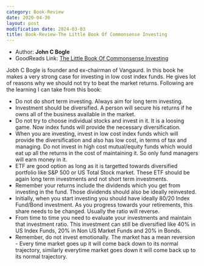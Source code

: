 ```yaml
---
category: Book-Review
date: 2020-04-30
layout: post
modification date: 2024-03-03
title: Book-Review-The Little Book Of Commonsense Investing
---
```


- Author: **John C Bogle**
- GoodReads Link: [The Little Book Of Commonsense Investing](https://www.goodreads.com/review/show/2496816909)

Jobh C Bogle is founder and ex-chairman of Vangaurd. In this book he makes a very strong case for investing in low cost index funds. He gives lot of reasons why we should not try to beat the market returns. Following are the learning I can take from this book:
- Do not do short term investing. Always aim for long term investing.
- Investment should be diversified. A person will secure his returns if he owns all of the business available in the market.
- Do not try to choose individual stocks and invest in it. It is a loosing game. Now index funds will provide the necessary diversification.
- When you are investing, invest in low cost index funds which will provide the diversification and also has low cost, in terms of tax and managing. Do not invest in high cost mutual/equity funds which would eat up all the returns in the cost of maintaining it. So only fund managers will earn money in it.
- ETF are good option as long as it is targetted towards diversified portfolio like S&P 500 or US Total Stock market. These ETF should be again long term investments and not short term investments.
- Remember your returns include the dividends which you get from investing in the fund. Those dividends should also be ideally reinvested.
- Initially, when you start investing you should have ideally 80/20 Index Fund/Bond investment. As you progress towards your retirements, this share needs to be changed. Usually the ratio will reverse.
- From time to time you need to evaluate your investments and maintain that investment ratio. This investment can still be diversified like 40% in US Index Funds, 20% in Non US Market Funds and 20% in Bonds.
- Remember, do not invest emotionally. The market has a mean reversion - Every time market goes up it will come back down to its normal trajectory, similarly everytime market goes down it will come back up to its normal trajectory.